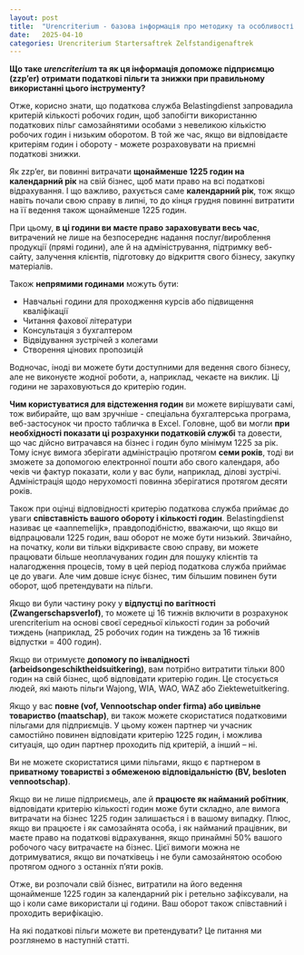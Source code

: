 ```yaml
---
layout: post
title:  "Urencriterium - базова інформація про методику та особливості розрахунку"
date:   2025-04-10
categories: Urencriterium Startersaftrek Zelfstandigenaftrek
---
```


**Що таке *urencriterium* та як ця інформація допоможе підприємцю (zzp’er) отримати податкові пільги та знижки при правильному використанні цього інструменту?**

Отже, корисно знати, що податкова служба Belastingdienst запровадила критерій кількості робочих годин, щоб запобігти використанню податкових пільг самозайнятими особами з невеликою кількістю робочих годин і низьким оборотом. 
В той же час, якщо ви відповідаєте критеріям годин і обороту - можете розраховувати на приємні податкові знижки.

Як zzp’er, ви повинні витрачати **щонайменше 1225 годин на календарний рік** на свій бізнес, щоб мати право на всі податкові відрахування.
І що важливо, рахується саме **календарний рік**, тож якщо навіть почали свою справу в липні, то до кінця грудня повинні витратити на її ведення також щонайменше 1225 годин.

При цьому, **в ці години ви маєте право зараховувати весь час**, витрачений не лише на безпосереднє надання послуг/вироблення продукції (прямі години), але й на адміністрування, підтримку веб-сайту, залучення клієнтів, підготовку до відкриття свого бізнесу, закупку матеріалів.

Також **непрямими годинами** можуть бути:
- Навчальні години для проходження курсів або підвищення кваліфікації
- Читання фахової літератури 
- Консультація з бухгалтером
- Відвідування зустрічей з колегами
- Створення цінових пропозицій

Водночас, іноді ви можете бути доступними для ведення свого бізнесу, але не виконуєте жодної роботи, а, наприклад, чекаєте на виклик. Ці години не зараховуються до критерію годин.

**Чим користуватися для відстеження годин** ви можете вирішувати самі, тож вибирайте, що вам зручніше - спеціальна бухгалтерська програма, веб-застосунок чи просто табличка в Excel. 
Головне, щоб ви могли **при необхідності показати ці розрахунки податковій службі** та довести, що час дійсно витрачався на бізнес і годин було мінімум 1225 за рік. Тому існує вимога зберігати адміністрацію протягом **семи років**, тоді ви зможете за допомогою електронної пошти або свого календаря, або чеків чи фактур показати, коли у вас були, наприклад, ділові зустрічі. 
Адміністрація щодо нерухомості повинна зберігатися протягом десяти років.

Також при оцінці відповідності критерію податкова служба приймає до уваги **співставність вашого обороту і кількості годин**. Belastingdienst називає це «aannemelijk», правдоподібністю, вважаючи, що якщо ви відпрацювали 1225 годин, ваш оборот не може бути низький.
Звичайно, на початку, коли ви тільки відкриваєте свою справу, ви можете працювати більше неоплачуваних годин для пошуку клієнтів та налагодження процесів, тому в цей період податкова служба приймає це до уваги. Але чим довше існує бізнес, тим більшим повинен бути оборот, щоб претендувати на пільги.

Якщо ви були частину року у **відпустці по вагітності (Zwangerschapsverlof)**, то можете ці 16 тижнів включити в розрахунок urencriterium на основі своєї середньої кількості годин за робочий тиждень (наприклад, 25 робочих годин на тиждень за 16 тижнів відпустки = 400 годин).

Якщо ви отримуєте **допомогу по інвалідності (arbeidsongeschiktheidsuitkering)**, вам потрібно витратити тільки 800 годин на свій бізнес, щоб відповідати критерію годин. Це стосується людей, які мають пільги Wajong, WIA, WAO, WAZ або Ziektewetuitkering.

Якщо у вас **повне (vof, Vennootschap onder firma) або цивільне товариство (maatschap)**, ви також можете скористатися податковими пільгами для підприємців. У цьому кожен партнер чи учасник самостійно повинен відповідати критерію 1225 годин, і можлива ситуація, що один партнер проходить під критерій, а інший – ні.

Ви не можете скористатися цими пільгами, якщо є партнером в **приватному товаристві з обмеженою відповідальністю (BV, besloten vennootschap)**.

Якщо ви не лише підприємець, але й **працюєте як найманий робітник**, відповідати критерію кількості годин може бути складно, але вимога витрачати на бізнес 1225 годин залишається і в вашому випадку. 
Плюс, якщо ви працюєте і як самозайнята особа, і як найманий працівник, ви маєте право на податкові відрахування, якщо принаймні 50% вашого робочого часу витрачаєте на бізнес. Цієї вимоги можна не дотримуватися, якщо ви початківець і не були самозайнятою особою протягом одного з останніх п’яти років.

Отже, ви розпочали свій бізнес, витратили на його ведення щонайменше 1225 годин за календарний рік і ретельно зафіксували, на що і коли саме використали ці години. Ваш оборот також співставний і проходить верифікацію.

На які податкові пільги можете ви претендувати?
Це питання ми розглянемо в наступній статті.